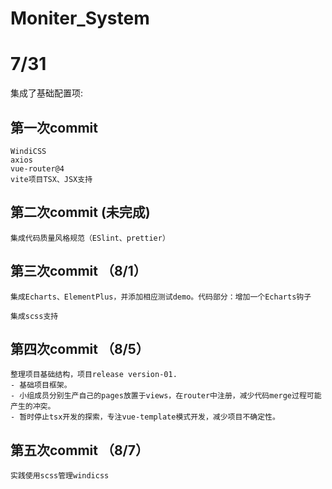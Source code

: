 # Moniter_System

# 7/31
集成了基础配置项:
## 第一次commit
    WindiCSS
    axios
    vue-router@4
    vite项目TSX、JSX支持
## 第二次commit (未完成)
    集成代码质量风格规范（ESlint、prettier）
    
## 第三次commit （8/1）
    集成Echarts、ElementPlus，并添加相应测试demo。代码部分：增加一个Echarts钩子

    集成scss支持

## 第四次commit （8/5）
    整理项目基础结构，项目release version-01.
    - 基础项目框架。
    - 小组成员分别生产自己的pages放置于views，在router中注册，减少代码merge过程可能产生的冲突。
    - 暂时停止tsx开发的探索，专注vue-template模式开发，减少项目不确定性。
    
## 第五次commit （8/7）
    实践使用scss管理windicss